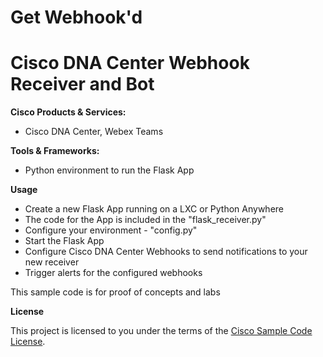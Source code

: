 # Get Webhook'd
# Cisco DNA Center Webhook Receiver and Bot



**Cisco Products & Services:**

- Cisco DNA Center, Webex Teams

**Tools & Frameworks:**

- Python environment to run the Flask App

**Usage**

 - Create a new Flask App running on a LXC or Python Anywhere
 - The code for the App is included in the "flask_receiver.py"
 - Configure your environment - "config.py"
 - Start the Flask App
 - Configure Cisco DNA Center Webhooks to send notifications to your new receiver
 - Trigger alerts for the configured webhooks
 
 This sample code is for proof of concepts and labs

**License**

This project is licensed to you under the terms of the [Cisco Sample Code License](./LICENSE).
